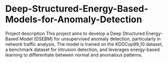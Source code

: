 # Deep-Structured-Energy-Based-Models-for-Anomaly-Detection 

Project description
This project aims to develop a Deep Structured Energy-Based Model (DSEBM) for unsupervised anomaly detection, particularly in network traffic analysis. The model is trained on the KDDCup99_10 dataset, a benchmark dataset for intrusion detection, and leverages energy-based learning to differentiate between normal and anomalous patterns.
